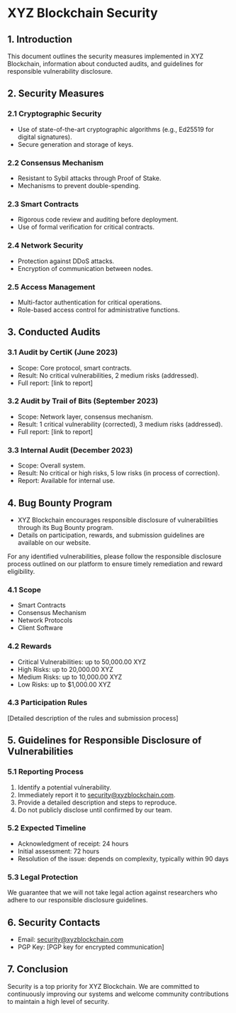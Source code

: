 # XYZ Blockchain Security

## 1. Introduction
This document outlines the security measures implemented in XYZ Blockchain, information about conducted audits, and guidelines for responsible vulnerability disclosure.

## 2. Security Measures

### 2.1 Cryptographic Security
* Use of state-of-the-art cryptographic algorithms (e.g., Ed25519 for digital signatures).
* Secure generation and storage of keys.

### 2.2 Consensus Mechanism
* Resistant to Sybil attacks through Proof of Stake.
* Mechanisms to prevent double-spending.

### 2.3 Smart Contracts
* Rigorous code review and auditing before deployment.
* Use of formal verification for critical contracts.

### 2.4 Network Security
* Protection against DDoS attacks.
* Encryption of communication between nodes.

### 2.5 Access Management
* Multi-factor authentication for critical operations.
* Role-based access control for administrative functions.

## 3. Conducted Audits

### 3.1 Audit by CertiK (June 2023)
* Scope: Core protocol, smart contracts.
* Result: No critical vulnerabilities, 2 medium risks (addressed).
* Full report: [link to report]

### 3.2 Audit by Trail of Bits (September 2023)
* Scope: Network layer, consensus mechanism.
* Result: 1 critical vulnerability (corrected), 3 medium risks (addressed).
* Full report: [link to report]

### 3.3 Internal Audit (December 2023)
* Scope: Overall system.
* Result: No critical or high risks, 5 low risks (in process of correction).
* Report: Available for internal use.

## 4. Bug Bounty Program
* XYZ Blockchain encourages responsible disclosure of vulnerabilities through its Bug Bounty program.
* Details on participation, rewards, and submission guidelines are available on our website. 

For any identified vulnerabilities, please follow the responsible disclosure process outlined on our platform to ensure timely remediation and reward eligibility.

### 4.1 Scope
* Smart Contracts
* Consensus Mechanism
* Network Protocols
* Client Software

### 4.2 Rewards
* Critical Vulnerabilities: up to 50,000.00 XYZ
* High Risks: up to 20,000.00 XYZ
* Medium Risks: up to 10,000.00 XYZ
* Low Risks: up to $1,000.00 XYZ

### 4.3 Participation Rules
[Detailed description of the rules and submission process]

## 5. Guidelines for Responsible Disclosure of Vulnerabilities

### 5.1 Reporting Process
1. Identify a potential vulnerability.
2. Immediately report it to security@xyzblockchain.com.
3. Provide a detailed description and steps to reproduce.
4. Do not publicly disclose until confirmed by our team.

### 5.2 Expected Timeline
* Acknowledgment of receipt: 24 hours
* Initial assessment: 72 hours
* Resolution of the issue: depends on complexity, typically within 90 days

### 5.3 Legal Protection
We guarantee that we will not take legal action against researchers who adhere to our responsible disclosure guidelines.

## 6. Security Contacts
* Email: security@xyzblockchain.com
* PGP Key: [PGP key for encrypted communication]

## 7. Conclusion
Security is a top priority for XYZ Blockchain. We are committed to continuously improving our systems and welcome community contributions to maintain a high level of security.